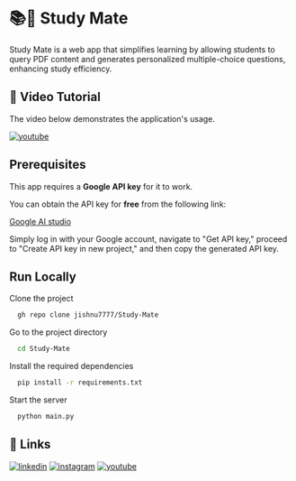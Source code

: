 
# 📚🤖 Study Mate

Study Mate is a web app that simplifies learning by allowing students to query PDF content and generates personalized multiple-choice questions, enhancing study efficiency.

## 🎥 Video Tutorial

The video below demonstrates the application's usage.

[![youtube](https://img.youtube.com/vi/8BExf2rU5Dg/0.jpg)](https://youtu.be/8BExf2rU5Dg)


## Prerequisites

This app requires a **Google API key** for it to work.

You can obtain the API key for **free** from the following link: 

[Google AI studio](https://makersuite.google.com/app/apikey) 

Simply log in with your Google account, navigate to "Get API key," proceed to "Create API key in new project," and then copy the generated API key.





## Run Locally

Clone the project

```bash
  gh repo clone jishnu7777/Study-Mate
```

Go to the project directory

```bash
  cd Study-Mate
```

Install the required dependencies

```bash
  pip install -r requirements.txt
```

Start the server

```bash
  python main.py
```


## 🔗 Links

[![linkedin](https://img.shields.io/badge/linkedin-0A66C2?style=for-the-badge&logo=linkedin&logoColor=white)](https://www.linkedin.com/in/jishnu-saha7777/)
[![instagram](https://img.shields.io/badge/Instagram-E4405F?style=for-the-badge&logo=instagram&logoColor=white)](https://www.instagram.com/jishnu_2069/)
[![youtube](https://img.shields.io/badge/YouTube-red?style=for-the-badge&logo=youtube&logoColor=white)](https://youtube.com/c/Jishnu69)


